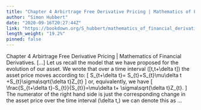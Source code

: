 ```yaml
---
title: "Chapter 4 Arbirtrage Free Derivative Pricing | Mathematics of Financial Derivatives"
author: "Simon Hubbert"
date: "2020-09-16T20:27:44Z"
link: "https://bookdown.org/S_hubbert/mathematics_of_financial_derivatives/"
length_weight: "19.2%"
pinned: false
---
```


Chapter 4 Arbirtrage Free Derivative Pricing | Mathematics of Financial Derivatives. [...] Let us recall the model that we have proposed for the evolution of our asset. We wrote that over a time interval \([t,t+\delta t]\) the asset price moves according to:
\[
S_{t+\delta t}= S_{t}+S_{t}\mu\delta t +S_{t}\sigma\sqrt{\delta t}Z_{t}
\]
or, equivalently, we have
\[
\frac{S_{t+\delta t}-S_{t}}{S_{t}}=\mu\delta t+ \sigma\sqrt{\delta t}Z_{t}.
\]
The numerator of the right hand side is just the corresponding change in the asset price over the time interval \(\delta t,\) we can denote this as ...
